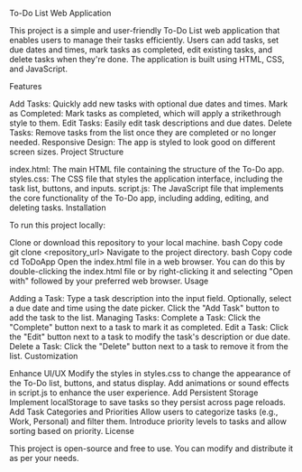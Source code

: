 To-Do List Web Application

This project is a simple and user-friendly To-Do List web application that enables users to manage their tasks efficiently. Users can add tasks, set due dates and times, mark tasks as completed, edit existing tasks, and delete tasks when they're done. The application is built using HTML, CSS, and JavaScript.

Features

Add Tasks: Quickly add new tasks with optional due dates and times.
Mark as Completed: Mark tasks as completed, which will apply a strikethrough style to them.
Edit Tasks: Easily edit task descriptions and due dates.
Delete Tasks: Remove tasks from the list once they are completed or no longer needed.
Responsive Design: The app is styled to look good on different screen sizes.
Project Structure

index.html: The main HTML file containing the structure of the To-Do app.
styles.css: The CSS file that styles the application interface, including the task list, buttons, and inputs.
script.js: The JavaScript file that implements the core functionality of the To-Do app, including adding, editing, and deleting tasks.
Installation

To run this project locally:

Clone or download this repository to your local machine.
bash
Copy code
git clone <repository_url>
Navigate to the project directory.
bash
Copy code
cd ToDoApp
Open the index.html file in a web browser.
You can do this by double-clicking the index.html file or by right-clicking it and selecting "Open with" followed by your preferred web browser.
Usage

Adding a Task:
Type a task description into the input field.
Optionally, select a due date and time using the date picker.
Click the "Add Task" button to add the task to the list.
Managing Tasks:
Complete a Task: Click the "Complete" button next to a task to mark it as completed.
Edit a Task: Click the "Edit" button next to a task to modify the task's description or due date.
Delete a Task: Click the "Delete" button next to a task to remove it from the list.
Customization

Enhance UI/UX
Modify the styles in styles.css to change the appearance of the To-Do list, buttons, and status display.
Add animations or sound effects in script.js to enhance the user experience.
Add Persistent Storage
Implement localStorage to save tasks so they persist across page reloads.
Add Task Categories and Priorities
Allow users to categorize tasks (e.g., Work, Personal) and filter them.
Introduce priority levels to tasks and allow sorting based on priority.
License

This project is open-source and free to use. You can modify and distribute it as per your needs.

